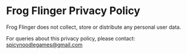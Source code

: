 # Frog Flinger Privacy Policy
Frog Flinger does not collect, store or distribute any personal user data.

For queries about this privacy policy, please contact: spicynoodlegames@gmail.com
